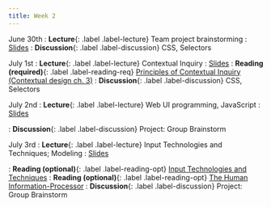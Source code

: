 ```yaml
---
title: Week 2
---
```


<!-- prettier-ignore-start -->

June 30th
: **Lecture**{: .label .label-lecture} Team project brainstorming
  : [Slides](https://bcourses.berkeley.edu/courses/1545463/files?preview=91939925)
: **Discussion**{: .label .label-discussion} CSS, Selectors

July 1st
: **Lecture**{: .label .label-lecture} Contextual Inquiry
  : [Slides](https://bcourses.berkeley.edu/courses/1545463/files/folder/lectures?preview=91945176)
: **Reading (required)**{: .label .label-reading-req} [Principles of Contextual Inquiry (Contextual design ch. 3)](https://bcourses.berkeley.edu/courses/1545463/files/folder/readings?preview=91925395)
: **Discussion**{: .label .label-discussion} CSS, Selectors

July 2nd
: **Lecture**{: .label .label-lecture} Web UI programming, JavaScript
  : [Slides](https://bcourses.berkeley.edu/courses/1545463/files/folder/lectures?preview=91950585)

: **Discussion**{: .label .label-discussion} Project: Group Brainstorm

July 3rd
: **Lecture**{: .label .label-lecture} Input Technologies and Techniques; Modeling
  : [Slides](https://bcourses.berkeley.edu/courses/1545463/files/folder/lectures?preview=91957235)
<!-- : **Reading (optional)**{: .label .label-reading-opt} [Direct Manipulation Interfaces](https://www.lri.fr/~mbl/ENS/FONDIHM/2013/papers/Hutchins-HCI-85.pdf) -->
: **Reading (optional)**{: .label .label-reading-opt} [Input Technologies and Techniques](https://www.microsoft.com/en-us/research/wp-content/uploads/2016/11/Input-Technologies-and-Techniques-HCI-Handbook-3rd-Edition.pdf)
: **Reading (optional)**{: .label .label-reading-opt} [The Human Information-Processor](https://bcourses.berkeley.edu/courses/1545463/files/folder/readings?preview=91969839)
: **Discussion**{: .label .label-discussion} Project: Group Brainstorm

<!-- prettier-ignore-end -->
